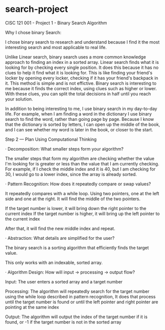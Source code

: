 # search-project
CISC 121 001 - Project 1 - Binary Search Algorithm

Why I chose binary Search:

I chose binary search to research and understand because I find it the most interesting search and most applicable to real life.

Unlike Linear search, binary search uses a more common knowledge approach to finding an index in a sorted array. Linear search finds what it is looking for by checking
every single position. It does this because it has no clues to help it find what it is looking for. This is like finding your friend's locker by opening every locker,
checking if it has your friend's backpack in it. This method is simple and is not effictive. Binary search is interesting to me because it finds the correct index, 
using clues such as higher or lower. With these clues, you can split the total decisions in half until you reach your solution.

In addition to being interesting to me, I use binary search in my day-to-day life. For example, when I am finding a word in the dictionary I use binary search to find the word,
rather than going page by page. Because I know that the dictionary is sorted by letters, I can open up the middle of the book, and I can see whether my word is later in the book,
or closer to the start. 

Step 2 — Plan Using Computational Thinking

· Decomposition: What smaller steps form your algorithm?

The smaller steps that form my algorithm are checking whether the value I'm looking for is greater or less than the value that I am currently checking.
For example, if I check the middle index and it is 40, but I am checking for 30, I would go to a lower index, since the array is already sorted.

· Pattern Recognition: How does it repeatedly compare or swap values?

It repeatedly compares with a while loop. Using two pointers, one at the left side and one at the right. It will find the middle of the two pointers.

If the target number is lower, it will bring down the right pointer to the current index
If the target number is higher, it will bring up the left pointer to the current index

After that, it will find the new middle index and repeat.

· Abstraction: What details are simplified for the user?

The binary search is a sorting algorithm that efficiently finds the target value.

This only works with an indexable, sorted array.


· Algorithm Design: How will input → processing → output flow?

Input: 
The user enters a sorted array and a target number

Processing:
The algorithm will repeatedly search for the target number using the while loop described in pattern recognition,
It does that process until the target number is found or until the left pointer and right pointer are pointing at the same index

Output:
The algorithm will output the index of the target number if it is found, or -1 if the target number is not in the sorted array


